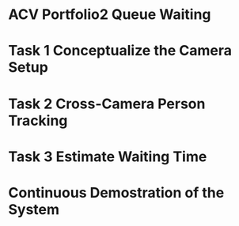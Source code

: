 # ACV Portfolio2 Queue Waiting

# Task 1 Conceptualize the Camera Setup

# Task 2 Cross-Camera Person Tracking

# Task 3 Estimate Waiting Time

# Continuous Demostration of the System